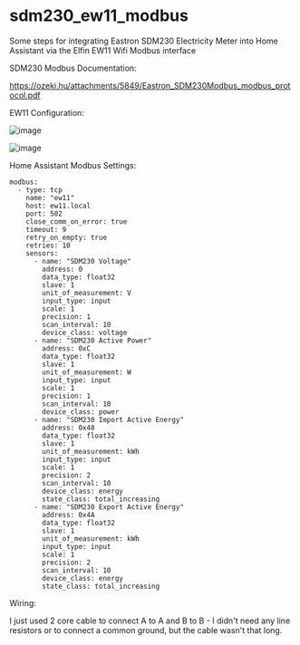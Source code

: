 # sdm230_ew11_modbus
Some steps for integrating Eastron SDM230 Electricity Meter into Home Assistant via the Elfin EW11 Wifi Modbus interface

SDM230 Modbus Documentation:

https://ozeki.hu/attachments/5849/Eastron_SDM230Modbus_modbus_protocol.pdf

EW11 Configuration:

![image](https://user-images.githubusercontent.com/1854557/217095469-df918b7a-420f-49f9-8af1-2251d47cfc74.png)

![image](https://user-images.githubusercontent.com/1854557/217095519-049a1b9b-1ca5-44bd-997c-d040be79b23a.png)

Home Assistant Modbus Settings:

```
modbus:
  - type: tcp
    name: "ew11"
    host: ew11.local
    port: 502
    close_comm_on_error: true
    timeout: 9
    retry_on_empty: true
    retries: 10
    sensors:
      - name: "SDM230 Voltage"
        address: 0
        data_type: float32
        slave: 1
        unit_of_measurement: V
        input_type: input
        scale: 1
        precision: 1
        scan_interval: 10
        device_class: voltage
      - name: "SDM230 Active Power"
        address: 0xC
        data_type: float32
        slave: 1
        unit_of_measurement: W
        input_type: input
        scale: 1
        precision: 1
        scan_interval: 10
        device_class: power
      - name: "SDM230 Import Active Energy"
        address: 0x48
        data_type: float32
        slave: 1
        unit_of_measurement: kWh
        input_type: input
        scale: 1
        precision: 2
        scan_interval: 10
        device_class: energy
        state_class: total_increasing
      - name: "SDM230 Export Active Energy"
        address: 0x4A
        data_type: float32
        slave: 1
        unit_of_measurement: kWh
        input_type: input
        scale: 1
        precision: 2
        scan_interval: 10
        device_class: energy
        state_class: total_increasing
```

Wiring:

I just used 2 core cable to connect A to A and B to B - I didn't need any line resistors or to connect a common ground, but the cable wasn't that long.
